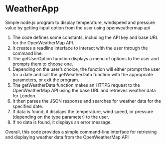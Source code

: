 # WeatherApp
Simple node.js program to display temperature, windspeed and pressure value by getting input option from the user using openweathermap api

1. The code defines some constants, including the API key and base URL for the OpenWeatherMap API.
2. It creates a readline interface to interact with the user through the command line.
3. The getUserOption function displays a menu of options to the user and prompts them to choose one.
4. Depending on the user’s choice, the function will either prompt the user for a date and call the getWeatherData function with the appropriate parameters, or exit the program.
5. The getWeatherData function makes an HTTPS request to the OpenWeatherMap API using the base URL and retrieves weather data for London.
6. It then parses the JSON response and searches for weather data for the specified date.
7. If data is found, it displays the temperature, wind speed, or pressure (depending on the type parameter) to the user.
8. If no data is found, it displays an error message.

Overall, this code provides a simple command-line interface for retrieving and displaying weather data from the OpenWeatherMap API
